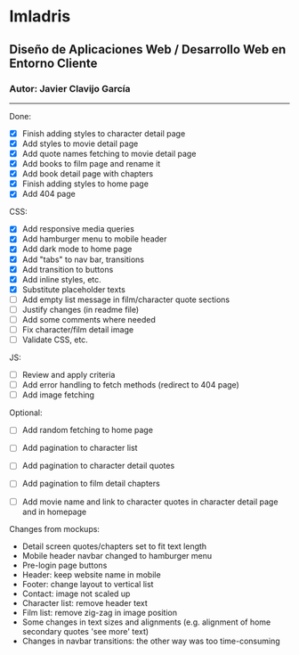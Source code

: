 # Imladris
## Diseño de Aplicaciones Web / Desarrollo Web en Entorno Cliente
### Autor: Javier Clavijo García

---

Done:
- [x] Finish adding styles to character detail page
- [x] Add styles to movie detail page
- [x] Add quote names fetching to movie detail page
- [x] Add books to film page and rename it
- [x] Add book detail page with chapters
- [x] Finish adding styles to home page
- [x] Add 404 page

CSS:
- [x] Add responsive media queries
- [x] Add hamburger menu to mobile header
- [x] Add dark mode to home page
- [x] Add "tabs" to nav bar, transitions
- [x] Add transition to buttons
- [x] Add inline styles, etc.
- [x] Substitute placeholder texts
- [ ] Add empty list message in film/character quote sections
- [ ] Justify changes (in readme file) 
- [ ] Add some comments where needed
- [ ] Fix character/film detail image
- [ ] Validate CSS, etc.

JS:
- [ ] Review and apply criteria
- [ ] Add error handling to fetch methods (redirect to 404 page)
- [ ] Add image fetching
 
Optional:
- [ ] Add random fetching to home page
- [ ] Add pagination to character list
- [ ] Add pagination to character detail quotes
- [ ] Add pagination to film detail chapters
- [ ] Add movie name and link to character quotes in character detail page and in homepage


Changes from mockups:
- Detail screen quotes/chapters set to fit text length
- Mobile header navbar changed to hamburger menu
- Pre-login page buttons
- Header: keep website name in mobile
- Footer: change layout to vertical list
- Contact: image not scaled up
- Character list: remove header text
- Film list: remove zig-zag in image position
- Some changes in text sizes and alignments (e.g. alignment of home secondary quotes 'see more' text)
- Changes in navbar transitions: the other way was too time-consuming